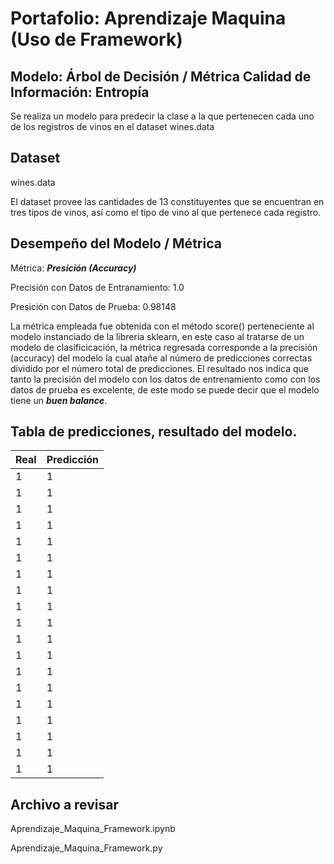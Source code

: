 # Portafolio: Aprendizaje Maquina (Uso de Framework)
## Modelo: Árbol de Decisión / Métrica Calidad de Información: Entropía
Se realiza un modelo para predecir la clase a la que pertenecen cada uno de los registros de vinos en el dataset wines.data

## Dataset
wines.data

El dataset provee las cantidades de 13 constituyentes que se encuentran en tres tipos de vinos, así como el tipo de vino al que pertenece cada registro.

## Desempeño del Modelo / Métrica

Métrica: ***Presición (Accuracy)***

Precisión con Datos de Entranamiento: 1.0

Presición con Datos de Prueba: 0.98148

La métrica empleada fue obtenida con el método score() perteneciente al modelo instanciado de la libreria sklearn, en este caso al tratarse de un modelo de clasificicación, la métrica regresada corresponde a la precisión (accuracy) del modelo la cual atañe al número de predicciones correctas dividido por el número total de predicciones.
El resultado nos indica que tanto la precisión del modelo con los datos de entrenamiento como con los datos de prueba es excelente, de este modo se puede decir que el modelo tiene un ***buen balance***.

## Tabla de predicciones, resultado del modelo.
| Real | Predicción    |
| ---- | ------------- |
1    |   1|
1    |   1|
1    |   1|
1    |   1|
1    |   1|
1    |   1|
1    |   1|
1    |   1|
1    |   1|
1    |   1|
1    |   1|
1    |   1|
1    |   1|
1    |   1|
1    |   1|
1    |   1|
1    |   1|
1    |   1|
1    |   1|


## Archivo a revisar
Aprendizaje_Maquina_Framework.ipynb

Aprendizaje_Maquina_Framework.py
